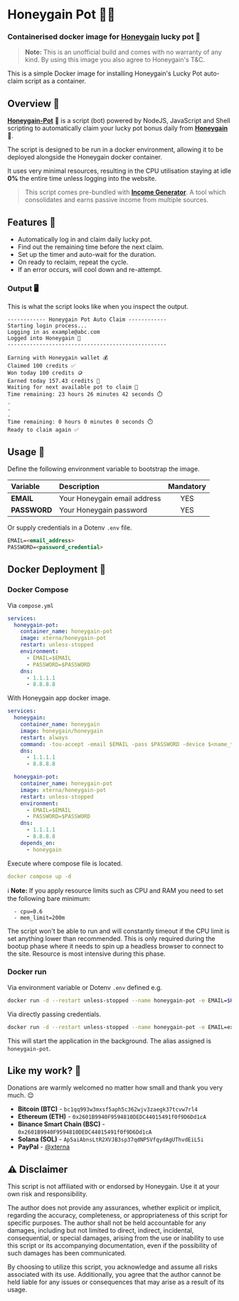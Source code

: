 # Honeygain Pot 🐝🍯

### Containerised docker image for [Honeygain](https://bit.ly/3x6nX1S) lucky pot 🍯
>**Note:** This is an unofficial build and comes with no warranty of any kind. By using this image you also agree to Honeygain's T&C.

This is a simple Docker image for installing Honeygain's Lucky Pot auto-claim script as a container.

## Overview 🐝
[**Honeygain-Pot**](https://bit.ly/3x6nX1S) 🍯 is a script (bot) powered by NodeJS, JavaScript and Shell scripting to automatically claim your lucky pot bonus daily from [**Honeygain**](https://bit.ly/3x6nX1S)🐝.

The script is designed to be run in a docker environment, allowing it to be deployed alongside the Honeygain docker container.

It uses very minimal resources, resulting in the CPU utilisation staying at idle **0%** the entire time unless logging into the website.

> This script comes pre-bundled with [**Income Generator**](https://github.com/XternA/income-generator). A tool which consolidates and earns passive income from multiple sources.

## Features 🚀
- Automatically log in and claim daily lucky pot.
- Find out the remaining time before the next claim.
- Set up the timer and auto-wait for the duration.
- On ready to reclaim, repeat the cycle.
- If an error occurs, will cool down and re-attempt.

### Output 🖥️
This is what the script looks like when you inspect the output.
```
------------ Honeygain Pot Auto Claim ------------
Starting login process...
Logging in as example@abc.com
Logged into Honeygain 🐝
--------------------------------------------------

Earning with Honeygain wallet 💰
Claimed 100 credits ✅
Won today 100 credits 🪙
Earned today 157.43 credits 🍯
Waiting for next available pot to claim 🍯
Time remaining: 23 hours 26 minutes 42 seconds ⏱️
.
.
.
Time remaining: 0 hours 0 minutes 0 seconds ⏱️
Ready to claim again ✅
```

## Usage 📃
Define the following environment variable to bootstrap the image.

| Variable | Description | Mandatory |
| :--- | :--- | :---: |
| **EMAIL**     | Your Honeygain email address    | YES |
| **PASSWORD**  | Your Honeygain password         | YES |

Or supply credentials in a Dotenv `.env` file.
```markdown
EMAIL=<email_address>
PASSWORD=<password_credential>
```

## Docker Deployment 🐋
### Docker Compose
Via `compose.yml`
```yaml
services:
  honeygain-pot:
    container_name: honeygain-pot
    image: xterna/honeygain-pot
    restart: unless-stopped
    environment:
      - EMAIL=$EMAIL
      - PASSWORD=$PASSWORD
    dns:
      - 1.1.1.1
      - 8.8.8.8
```

With Honeygain app docker image.
```yaml
services:
  honeygain:
    container_name: honeygain
    image: honeygain/honeygain
    restart: always
    command: -tou-accept -email $EMAIL -pass $PASSWORD -device $<name_to_identify_device>
    dns:
      - 1.1.1.1
      - 8.8.8.8

  honeygain-pot:
    container_name: honeygain-pot
    image: xterna/honeygain-pot
    restart: unless-stopped
    environment:
      - EMAIL=$EMAIL
      - PASSWORD=$PASSWORD
    dns:
      - 1.1.1.1
      - 8.8.8.8
    depends_on:
      - honeygain
```

Execute where compose file is located.
```yaml
docker compose up -d
```

ℹ️ **Note:** If you apply resource limits such as CPU and RAM you need to set the following bare minimum:
```
  - cpu=0.6
  - mem_limit=200m
```
The script won't be able to run and will constantly timeout if the CPU limit is set anything lower than recommended. This is only required during the bootup phase where it needs to spin up a headless browser to connect to the site. Resource is most intensive during this phase.

### Docker run
Via environment variable or Dotenv `.env` defined e.g.
```sh
docker run -d --restart unless-stopped --name honeygain-pot -e EMAIL=$HONEYGAIN_EMAIL -e PASSWORD=$HONEYGAIN_PASSWORD xterna/honeygain-pot
```

Via directly passing credentials.
```sh
docker run -d --restart unless-stopped --name honeygain-pot -e EMAIL=example.gmail.com -e PASSWORD=pass123 xterna/honeygain-pot
```
This will start the application in the background. The alias assigned is `honeygain-pot`.

## Like my work? 🫶
Donations are warmly welcomed no matter how small and thank you very much. 😌
- **Bitcoin (BTC)** - `bc1qq993w3mxsf5aph5c362wjv3zaegk37tcvw7rl4`
- **Ethereum (ETH)** - `0x2601B9940F9594810DEDC44015491f0f9D6Dd1cA`
- **Binance Smart Chain (BSC)** - `0x2601B9940F9594810DEDC44015491f0f9D6Dd1cA`
- **Solana (SOL)** - `Ap5aiAbnsLtR2XVJB3sp37qdNP5VfqydAgUThvdEiL5i`
- **PayPal** - [@xterna](https://paypal.me/xterna)

## :warning: Disclaimer
This script is not affiliated with or endorsed by Honeygain. Use it at your own risk and responsibility.

The author does not provide any assurances, whether explicit or implicit, regarding the accuracy, completeness, or appropriateness of this script for specific purposes. The author shall not be held accountable for any damages, including but not limited to direct, indirect, incidental, consequential, or special damages, arising from the use or inability to use this script or its accompanying documentation, even if the possibility of such damages has been communicated.

By choosing to utilize this script, you acknowledge and assume all risks associated with its use. Additionally, you agree that the author cannot be held liable for any issues or consequences that may arise as a result of its usage.
